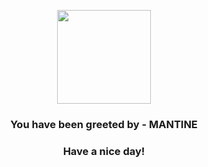 <p align="center">
            <img src="https://raw.githubusercontent.com/PokeAPI/sprites/master/sprites/pokemon/226.png" width="150" height="150">
          </p>
          <h3 align="center">You have been greeted by - <b>MANTINE</b></h3>
          <h3 align="center">Have a nice day!</h3>
